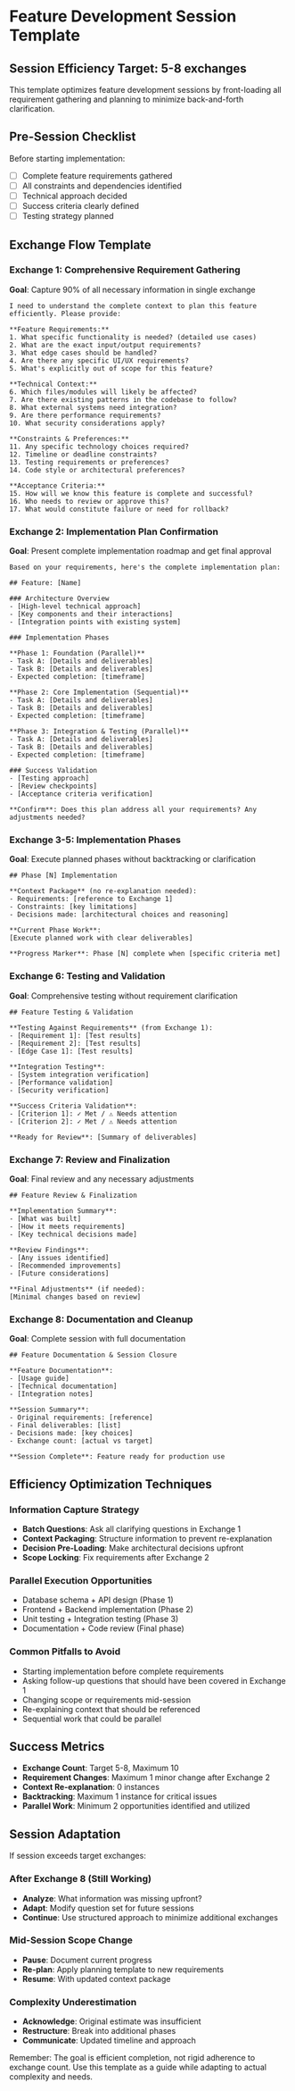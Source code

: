 # Feature Development Session Template

## Session Efficiency Target: 5-8 exchanges

This template optimizes feature development sessions by front-loading all requirement gathering and planning to minimize back-and-forth clarification.

## Pre-Session Checklist

Before starting implementation:

- [ ] Complete feature requirements gathered
- [ ] All constraints and dependencies identified
- [ ] Technical approach decided
- [ ] Success criteria clearly defined
- [ ] Testing strategy planned

## Exchange Flow Template

### Exchange 1: Comprehensive Requirement Gathering

**Goal**: Capture 90% of all necessary information in single exchange

```
I need to understand the complete context to plan this feature efficiently. Please provide:

**Feature Requirements:**
1. What specific functionality is needed? (detailed use cases)
2. What are the exact input/output requirements?
3. What edge cases should be handled?
4. Are there any specific UI/UX requirements?
5. What's explicitly out of scope for this feature?

**Technical Context:**
6. Which files/modules will likely be affected?
7. Are there existing patterns in the codebase to follow?
8. What external systems need integration?
9. Are there performance requirements?
10. What security considerations apply?

**Constraints & Preferences:**
11. Any specific technology choices required?
12. Timeline or deadline constraints?
13. Testing requirements or preferences?
14. Code style or architectural preferences?

**Acceptance Criteria:**
15. How will we know this feature is complete and successful?
16. Who needs to review or approve this?
17. What would constitute failure or need for rollback?
```

### Exchange 2: Implementation Plan Confirmation

**Goal**: Present complete implementation roadmap and get final approval

```
Based on your requirements, here's the complete implementation plan:

## Feature: [Name]

### Architecture Overview
- [High-level technical approach]
- [Key components and their interactions]
- [Integration points with existing system]

### Implementation Phases

**Phase 1: Foundation (Parallel)**
- Task A: [Details and deliverables]
- Task B: [Details and deliverables]
- Expected completion: [timeframe]

**Phase 2: Core Implementation (Sequential)**
- Task A: [Details and deliverables]
- Task B: [Details and deliverables]
- Expected completion: [timeframe]

**Phase 3: Integration & Testing (Parallel)**
- Task A: [Details and deliverables]
- Task B: [Details and deliverables]
- Expected completion: [timeframe]

### Success Validation
- [Testing approach]
- [Review checkpoints]
- [Acceptance criteria verification]

**Confirm**: Does this plan address all your requirements? Any adjustments needed?
```

### Exchange 3-5: Implementation Phases

**Goal**: Execute planned phases without backtracking or clarification

```
## Phase [N] Implementation

**Context Package** (no re-explanation needed):
- Requirements: [reference to Exchange 1]
- Constraints: [key limitations]
- Decisions made: [architectural choices and reasoning]

**Current Phase Work**:
[Execute planned work with clear deliverables]

**Progress Marker**: Phase [N] complete when [specific criteria met]
```

### Exchange 6: Testing and Validation

**Goal**: Comprehensive testing without requirement clarification

```
## Feature Testing & Validation

**Testing Against Requirements** (from Exchange 1):
- [Requirement 1]: [Test results]
- [Requirement 2]: [Test results]
- [Edge Case 1]: [Test results]

**Integration Testing**:
- [System integration verification]
- [Performance validation]
- [Security verification]

**Success Criteria Validation**:
- [Criterion 1]: ✓ Met / ⚠ Needs attention
- [Criterion 2]: ✓ Met / ⚠ Needs attention

**Ready for Review**: [Summary of deliverables]
```

### Exchange 7: Review and Finalization

**Goal**: Final review and any necessary adjustments

```
## Feature Review & Finalization

**Implementation Summary**:
- [What was built]
- [How it meets requirements]
- [Key technical decisions made]

**Review Findings**:
- [Any issues identified]
- [Recommended improvements]
- [Future considerations]

**Final Adjustments** (if needed):
[Minimal changes based on review]
```

### Exchange 8: Documentation and Cleanup

**Goal**: Complete session with full documentation

```
## Feature Documentation & Session Closure

**Feature Documentation**:
- [Usage guide]
- [Technical documentation]
- [Integration notes]

**Session Summary**:
- Original requirements: [reference]
- Final deliverables: [list]
- Decisions made: [key choices]
- Exchange count: [actual vs target]

**Session Complete**: Feature ready for production use
```

## Efficiency Optimization Techniques

### Information Capture Strategy

- **Batch Questions**: Ask all clarifying questions in Exchange 1
- **Context Packaging**: Structure information to prevent re-explanation
- **Decision Pre-Loading**: Make architectural decisions upfront
- **Scope Locking**: Fix requirements after Exchange 2

### Parallel Execution Opportunities

- Database schema + API design (Phase 1)
- Frontend + Backend implementation (Phase 2)
- Unit testing + Integration testing (Phase 3)
- Documentation + Code review (Final phase)

### Common Pitfalls to Avoid

- Starting implementation before complete requirements
- Asking follow-up questions that should have been covered in Exchange 1
- Changing scope or requirements mid-session
- Re-explaining context that should be referenced
- Sequential work that could be parallel

## Success Metrics

- **Exchange Count**: Target 5-8, Maximum 10
- **Requirement Changes**: Maximum 1 minor change after Exchange 2
- **Context Re-explanation**: 0 instances
- **Backtracking**: Maximum 1 instance for critical issues
- **Parallel Work**: Minimum 2 opportunities identified and utilized

## Session Adaptation

If session exceeds target exchanges:

### After Exchange 8 (Still Working)

- **Analyze**: What information was missing upfront?
- **Adapt**: Modify question set for future sessions
- **Continue**: Use structured approach to minimize additional exchanges

### Mid-Session Scope Change

- **Pause**: Document current progress
- **Re-plan**: Apply planning template to new requirements
- **Resume**: With updated context package

### Complexity Underestimation

- **Acknowledge**: Original estimate was insufficient
- **Restructure**: Break into additional phases
- **Communicate**: Updated timeline and approach

Remember: The goal is efficient completion, not rigid adherence to exchange count. Use this template as a guide while adapting to actual complexity and needs.
